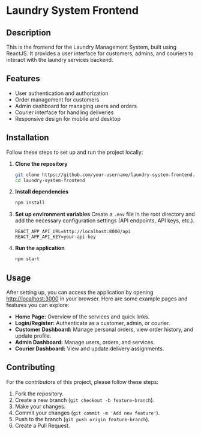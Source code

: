# Laundry System Frontend

## Description
This is the frontend for the Laundry Management System, built using ReactJS. It provides a user interface for customers, admins, and couriers to interact with the laundry services backend.

## Features
- User authentication and authorization 
- Order management for customers 
- Admin dashboard for managing users and orders 
- Courier interface for handling deliveries 
- Responsive design for mobile and desktop

## Installation
Follow these steps to set up and run the project locally:

1. **Clone the repository**
    ```bash
    git clone https://github.com/your-username/laundry-system-frontend.git
    cd laundry-system-frontend
    ```

2. **Install dependencies**
    ```bash 
    npm install 
    ```

3. **Set up environment variables**
    Create a `.env` file in the root directory and add the necessary configuration settings (API endpoints, API keys, etc.). 
    ```plaintext 
    REACT_APP_API_URL=http://localhost:8000/api 
    REACT_APP_API_KEY=your-api-key 
    ```

4. **Run the application**
    ```bash 
    npm start 
    ```

## Usage
After setting up, you can access the application by opening [http://localhost:3000](http://localhost:3000) in your browser. Here are some example pages and features you can explore:

- **Home Page:** Overview of the services and quick links. 
- **Login/Register:** Authenticate as a customer, admin, or courier. 
- **Customer Dashboard:** Manage personal orders, view order history, and update profile. 
- **Admin Dashboard:** Manage users, orders, and services. 
- **Courier Dashboard:** View and update delivery assignments.

## Contributing
For the contributors of this project, please follow these steps:

1. Fork the repository. 
2. Create a new branch (`git checkout -b feature-branch`). 
3. Make your changes. 
4. Commit your changes (`git commit -m 'Add new feature'`). 
5. Push to the branch (`git push origin feature-branch`). 
6. Create a Pull Request.
